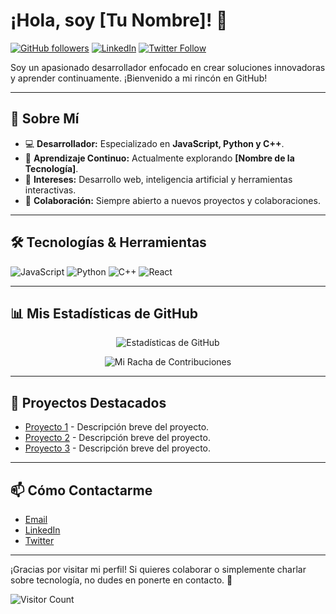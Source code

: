 # ¡Hola, soy [Tu Nombre]! 👋

[![GitHub followers](https://img.shields.io/github/followers/TuUsuario?label=Followers&style=social)](https://github.com/TuUsuario)
[![LinkedIn](https://img.shields.io/badge/LinkedIn-Connect-blue)](https://www.linkedin.com/in/TuUsuario)
[![Twitter Follow](https://img.shields.io/twitter/follow/TuUsuario?style=social)](https://twitter.com/TuUsuario)

Soy un apasionado desarrollador enfocado en crear soluciones innovadoras y aprender continuamente. ¡Bienvenido a mi rincón en GitHub!

---

## 🚀 Sobre Mí

- 💻 **Desarrollador:** Especializado en **JavaScript, Python y C++**.
- 🌱 **Aprendizaje Continuo:** Actualmente explorando **[Nombre de la Tecnología]**.
- 🎯 **Intereses:** Desarrollo web, inteligencia artificial y herramientas interactivas.
- 🤝 **Colaboración:** Siempre abierto a nuevos proyectos y colaboraciones.

---

## 🛠️ Tecnologías & Herramientas

![JavaScript](https://img.shields.io/badge/JavaScript-F7DF1E?logo=javascript&logoColor=black)
![Python](https://img.shields.io/badge/Python-3776AB?logo=python&logoColor=white)
![C++](https://img.shields.io/badge/C++-00599C?logo=c%2B%2B&logoColor=white)
![React](https://img.shields.io/badge/React-20232A?logo=react&logoColor=61DAFB)
<!-- Añade más badges según tus habilidades -->

---

## 📊 Mis Estadísticas de GitHub

<p align="center">
  <img src="https://github-readme-stats.vercel.app/api?username=TuUsuario&show_icons=true&theme=radical" alt="Estadísticas de GitHub">
</p>

<p align="center">
  <img src="https://github-readme-streak-stats.herokuapp.com/?user=TuUsuario&theme=dark" alt="Mi Racha de Contribuciones">
</p>

---

## 🎯 Proyectos Destacados

<!-- Ejemplo de sección interactiva de proyectos -->
- [Proyecto 1](https://github.com/TuUsuario/Proyecto1) - Descripción breve del proyecto.
- [Proyecto 2](https://github.com/TuUsuario/Proyecto2) - Descripción breve del proyecto.
- [Proyecto 3](https://github.com/TuUsuario/Proyecto3) - Descripción breve del proyecto.

<!-- Puedes añadir más proyectos y usar gifs o imágenes para hacerlos más atractivos -->

---

## 📫 Cómo Contactarme

- [Email](mailto:tuemail@ejemplo.com)
- [LinkedIn](https://www.linkedin.com/in/TuUsuario/)
- [Twitter](https://twitter.com/TuUsuario)

---

¡Gracias por visitar mi perfil! Si quieres colaborar o simplemente charlar sobre tecnología, no dudes en ponerte en contacto. 💬

<!-- Opcional: Agrega un contador de visitas -->
![Visitor Count](https://visitor-badge.laobi.icu/badge?page_id=TuUsuario.TuUsuario)
